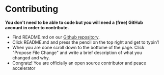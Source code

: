 # Contributing

**You don't need to be able to code but you will need a (free) GitHub account in order to contribute.**

- Find README.md on our [Github repository](https://github.com/kibagateaux/Peace-Resources/).
- Click README.md and press the pencil on the top right and get to typin'!
- When you are done scroll down to the bottome of the page. Click "Propose File Change" and write a brief description of what you changed and why.
- Congratz! You are officially an open source contributor and peace accelerator 

